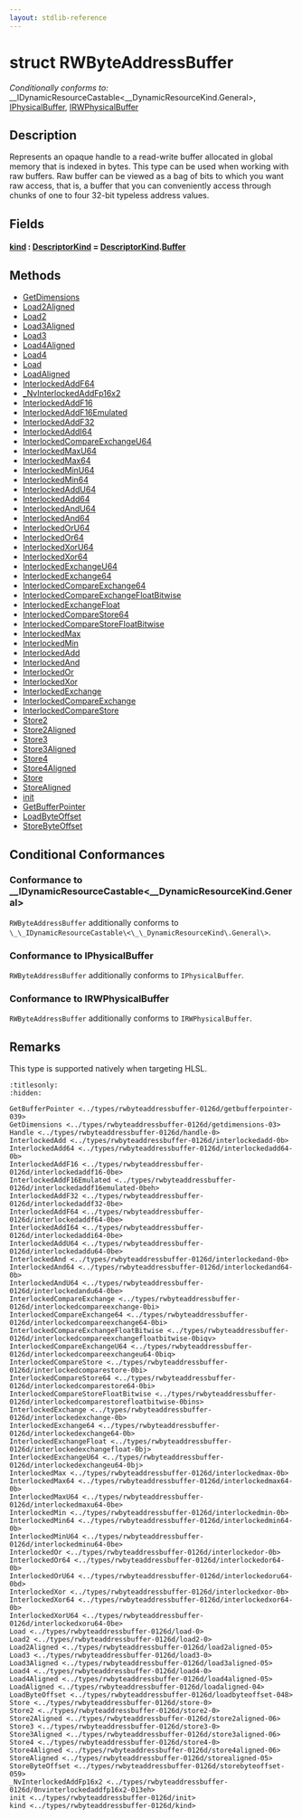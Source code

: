```yaml
---
layout: stdlib-reference
---
```


# struct RWByteAddressBuffer

*Conditionally conforms to:* \_\_IDynamicResourceCastable\<\_\_DynamicResourceKind\.General\>, [IPhysicalBuffer](../../interfaces/iphysicalbuffer-019/index.md), [IRWPhysicalBuffer](../../interfaces/irwphysicalbuffer-0123b/index.md)

## Description

Represents an opaque handle to a read-write buffer allocated in global memory that is indexed in bytes.
This type can be used when working with raw buffers. Raw buffer can be viewed as a bag of bits to
which you want raw access, that is, a buffer that you can conveniently access through chunks of one to
four 32-bit typeless address values.

## Fields

####  <a id="decl-kind"></a>[kind](kind.md) : [DescriptorKind](../descriptorkind-0a/index.md) = [DescriptorKind](../descriptorkind-0a/index.md)\.[Buffer](../descriptorkind-0a/index.md#decl-Buffer)

## Methods

* [GetDimensions](getdimensions-03.md)
* [Load2Aligned](load2aligned-05.md)
* [Load2](load2-0.md)
* [Load3Aligned](load3aligned-05.md)
* [Load3](load3-0.md)
* [Load4Aligned](load4aligned-05.md)
* [Load4](load4-0.md)
* [Load](load-0.md)
* [LoadAligned](loadaligned-04.md)
* [InterlockedAddF64](interlockedaddf64-0be.md)
* [\_NvInterlockedAddFp16x2](0nvinterlockedaddfp16x2-013eh.md)
* [InterlockedAddF16](interlockedaddf16-0be.md)
* [InterlockedAddF16Emulated](interlockedaddf16emulated-0beh.md)
* [InterlockedAddF32](interlockedaddf32-0be.md)
* [InterlockedAddI64](interlockedaddi64-0be.md)
* [InterlockedCompareExchangeU64](interlockedcompareexchangeu64-0biq.md)
* [InterlockedMaxU64](interlockedmaxu64-0be.md)
* [InterlockedMax64](interlockedmax64-0b.md)
* [InterlockedMinU64](interlockedminu64-0be.md)
* [InterlockedMin64](interlockedmin64-0b.md)
* [InterlockedAddU64](interlockedaddu64-0be.md)
* [InterlockedAdd64](interlockedadd64-0b.md)
* [InterlockedAndU64](interlockedandu64-0be.md)
* [InterlockedAnd64](interlockedand64-0b.md)
* [InterlockedOrU64](interlockedoru64-0bd.md)
* [InterlockedOr64](interlockedor64-0b.md)
* [InterlockedXorU64](interlockedxoru64-0be.md)
* [InterlockedXor64](interlockedxor64-0b.md)
* [InterlockedExchangeU64](interlockedexchangeu64-0bj.md)
* [InterlockedExchange64](interlockedexchange64-0b.md)
* [InterlockedCompareExchange64](interlockedcompareexchange64-0bi.md)
* [InterlockedCompareExchangeFloatBitwise](interlockedcompareexchangefloatbitwise-0biqv.md)
* [InterlockedExchangeFloat](interlockedexchangefloat-0bj.md)
* [InterlockedCompareStore64](interlockedcomparestore64-0bi.md)
* [InterlockedCompareStoreFloatBitwise](interlockedcomparestorefloatbitwise-0bins.md)
* [InterlockedMax](interlockedmax-0b.md)
* [InterlockedMin](interlockedmin-0b.md)
* [InterlockedAdd](interlockedadd-0b.md)
* [InterlockedAnd](interlockedand-0b.md)
* [InterlockedOr](interlockedor-0b.md)
* [InterlockedXor](interlockedxor-0b.md)
* [InterlockedExchange](interlockedexchange-0b.md)
* [InterlockedCompareExchange](interlockedcompareexchange-0bi.md)
* [InterlockedCompareStore](interlockedcomparestore-0bi.md)
* [Store2](store2-0.md)
* [Store2Aligned](store2aligned-06.md)
* [Store3](store3-0.md)
* [Store3Aligned](store3aligned-06.md)
* [Store4](store4-0.md)
* [Store4Aligned](store4aligned-06.md)
* [Store](store-0.md)
* [StoreAligned](storealigned-05.md)
* [init](init.md)
* [GetBufferPointer](getbufferpointer-039.md)
* [LoadByteOffset](loadbyteoffset-048.md)
* [StoreByteOffset](storebyteoffset-059.md)

## Conditional Conformances

### Conformance to \_\_IDynamicResourceCastable\<\_\_DynamicResourceKind\.General\>
`RWByteAddressBuffer` additionally conforms to `\_\_IDynamicResourceCastable\<\_\_DynamicResourceKind\.General\>`.
### Conformance to IPhysicalBuffer
`RWByteAddressBuffer` additionally conforms to `IPhysicalBuffer`.
### Conformance to IRWPhysicalBuffer
`RWByteAddressBuffer` additionally conforms to `IRWPhysicalBuffer`.
## Remarks


This type is supported natively when targeting HLSL.



```{toctree}
:titlesonly:
:hidden:

GetBufferPointer <../types/rwbyteaddressbuffer-0126d/getbufferpointer-039>
GetDimensions <../types/rwbyteaddressbuffer-0126d/getdimensions-03>
Handle <../types/rwbyteaddressbuffer-0126d/handle-0>
InterlockedAdd <../types/rwbyteaddressbuffer-0126d/interlockedadd-0b>
InterlockedAdd64 <../types/rwbyteaddressbuffer-0126d/interlockedadd64-0b>
InterlockedAddF16 <../types/rwbyteaddressbuffer-0126d/interlockedaddf16-0be>
InterlockedAddF16Emulated <../types/rwbyteaddressbuffer-0126d/interlockedaddf16emulated-0beh>
InterlockedAddF32 <../types/rwbyteaddressbuffer-0126d/interlockedaddf32-0be>
InterlockedAddF64 <../types/rwbyteaddressbuffer-0126d/interlockedaddf64-0be>
InterlockedAddI64 <../types/rwbyteaddressbuffer-0126d/interlockedaddi64-0be>
InterlockedAddU64 <../types/rwbyteaddressbuffer-0126d/interlockedaddu64-0be>
InterlockedAnd <../types/rwbyteaddressbuffer-0126d/interlockedand-0b>
InterlockedAnd64 <../types/rwbyteaddressbuffer-0126d/interlockedand64-0b>
InterlockedAndU64 <../types/rwbyteaddressbuffer-0126d/interlockedandu64-0be>
InterlockedCompareExchange <../types/rwbyteaddressbuffer-0126d/interlockedcompareexchange-0bi>
InterlockedCompareExchange64 <../types/rwbyteaddressbuffer-0126d/interlockedcompareexchange64-0bi>
InterlockedCompareExchangeFloatBitwise <../types/rwbyteaddressbuffer-0126d/interlockedcompareexchangefloatbitwise-0biqv>
InterlockedCompareExchangeU64 <../types/rwbyteaddressbuffer-0126d/interlockedcompareexchangeu64-0biq>
InterlockedCompareStore <../types/rwbyteaddressbuffer-0126d/interlockedcomparestore-0bi>
InterlockedCompareStore64 <../types/rwbyteaddressbuffer-0126d/interlockedcomparestore64-0bi>
InterlockedCompareStoreFloatBitwise <../types/rwbyteaddressbuffer-0126d/interlockedcomparestorefloatbitwise-0bins>
InterlockedExchange <../types/rwbyteaddressbuffer-0126d/interlockedexchange-0b>
InterlockedExchange64 <../types/rwbyteaddressbuffer-0126d/interlockedexchange64-0b>
InterlockedExchangeFloat <../types/rwbyteaddressbuffer-0126d/interlockedexchangefloat-0bj>
InterlockedExchangeU64 <../types/rwbyteaddressbuffer-0126d/interlockedexchangeu64-0bj>
InterlockedMax <../types/rwbyteaddressbuffer-0126d/interlockedmax-0b>
InterlockedMax64 <../types/rwbyteaddressbuffer-0126d/interlockedmax64-0b>
InterlockedMaxU64 <../types/rwbyteaddressbuffer-0126d/interlockedmaxu64-0be>
InterlockedMin <../types/rwbyteaddressbuffer-0126d/interlockedmin-0b>
InterlockedMin64 <../types/rwbyteaddressbuffer-0126d/interlockedmin64-0b>
InterlockedMinU64 <../types/rwbyteaddressbuffer-0126d/interlockedminu64-0be>
InterlockedOr <../types/rwbyteaddressbuffer-0126d/interlockedor-0b>
InterlockedOr64 <../types/rwbyteaddressbuffer-0126d/interlockedor64-0b>
InterlockedOrU64 <../types/rwbyteaddressbuffer-0126d/interlockedoru64-0bd>
InterlockedXor <../types/rwbyteaddressbuffer-0126d/interlockedxor-0b>
InterlockedXor64 <../types/rwbyteaddressbuffer-0126d/interlockedxor64-0b>
InterlockedXorU64 <../types/rwbyteaddressbuffer-0126d/interlockedxoru64-0be>
Load <../types/rwbyteaddressbuffer-0126d/load-0>
Load2 <../types/rwbyteaddressbuffer-0126d/load2-0>
Load2Aligned <../types/rwbyteaddressbuffer-0126d/load2aligned-05>
Load3 <../types/rwbyteaddressbuffer-0126d/load3-0>
Load3Aligned <../types/rwbyteaddressbuffer-0126d/load3aligned-05>
Load4 <../types/rwbyteaddressbuffer-0126d/load4-0>
Load4Aligned <../types/rwbyteaddressbuffer-0126d/load4aligned-05>
LoadAligned <../types/rwbyteaddressbuffer-0126d/loadaligned-04>
LoadByteOffset <../types/rwbyteaddressbuffer-0126d/loadbyteoffset-048>
Store <../types/rwbyteaddressbuffer-0126d/store-0>
Store2 <../types/rwbyteaddressbuffer-0126d/store2-0>
Store2Aligned <../types/rwbyteaddressbuffer-0126d/store2aligned-06>
Store3 <../types/rwbyteaddressbuffer-0126d/store3-0>
Store3Aligned <../types/rwbyteaddressbuffer-0126d/store3aligned-06>
Store4 <../types/rwbyteaddressbuffer-0126d/store4-0>
Store4Aligned <../types/rwbyteaddressbuffer-0126d/store4aligned-06>
StoreAligned <../types/rwbyteaddressbuffer-0126d/storealigned-05>
StoreByteOffset <../types/rwbyteaddressbuffer-0126d/storebyteoffset-059>
_NvInterlockedAddFp16x2 <../types/rwbyteaddressbuffer-0126d/0nvinterlockedaddfp16x2-013eh>
init <../types/rwbyteaddressbuffer-0126d/init>
kind <../types/rwbyteaddressbuffer-0126d/kind>
```

<script>
// Fix .md links to .html when on ReadTheDocs
if (window.location.hostname.includes('readthedocs') || 
    window.location.hostname.includes('rtfd.io')) {
  document.addEventListener('DOMContentLoaded', function() {
    const links = document.querySelectorAll('a');
    links.forEach(link => {
      const href = link.getAttribute('href');
      if (href && href.includes('.md')) {
        // This regex will handle .md links with or without fragment identifiers or query parameters
        link.href = link.href.replace(/(.+)\.md(#[^?]*)?(\?.*)?$/, '$1.html$2$3');
      }
    });
  });
}
</script>
